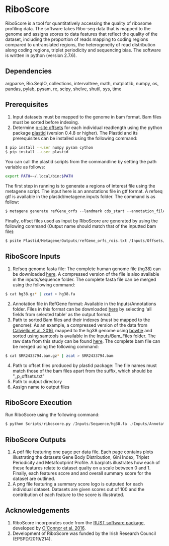 # RiboScore
RiboScore is a tool for quantitatively accessing the quality of ribosome profiling data. The software takes Ribo-seq data that is mapped to the genome and assigns scores to data features that reflect the quality of the dataset, including the proportion of reads mapping to coding regions compared to untranslated regions, the heterogeneity of read distribution along coding regions, triplet periodicity and sequencing bias. The software is written in python (version 2.7.6). 

## Dependencies
argparse, Bio.SeqIO, collections, intervaltree, math, matplotlib, numpy, os, pandas, pylab, pysam, re, scipy, shelve, shutil, sys, time

## Prerequisites
1. Input datasets must be mapped to the genome in bam format. Bam files must be sorted before indexing.
2. Determine [p-site offsets](https://plastid.readthedocs.io/en/latest/examples/p_site.html) for each individual readlength using the python package [plastid](https://plastid.readthedocs.io/en/latest/quickstart.html) (version 0.4.8 or higher). The Plastid and its prerequisites can be installed using the following command:
```sh 
$ pip install --user numpy pysam cython
$ pip install --user plastid 
```
You can call the plastid scripts from the commandline by setting the path variable as follows:
```sh
export PATH=~/.local/bin:$PATH
```
The first step in running is to generate a regions of interest file using the metagene script. The input here is an annotations file in gtf format. A refseq gtf is available in the plastid/metagene.inputs folder. The command is as follow:
```python 
$ metagene generate refGene_orfs --landmark cds_start --annotation_files Plastid/Metagene/Input/refGene.gtf
```
Finally, offset files used as input by RiboScore are generated by using the following command (Output name should match that of the inputted bam file):
```python 
$ psite Plastid/Metagene/Outputs/refGene_orfs_rois.txt /Inputs/Offsets/SRR2433794 --min_length 25 --max_length 34 --aggregate --constrain 10 15 --default 12 --require_upstream --count_files /Inputs/Bam_Files/SRR2433794.bam
```

## RiboScore Inputs
1. Refseq genome fasta file: The complete human genome file (hg38) can be downloaded [here](http://hgdownload.soe.ucsc.edu/goldenPath/hg38/bigZips/). A compressed version of the file is also available in the inputs/sequence folder. The complete fasta file can be merged using the following command:
```sh 
$ cat hg38.gz* | zcat > hg38.fa 
```
 2. Annotation file in RefGene format: Available in the Inputs/Annotations folder. Files in this format can be downloaded [here](https://genome.ucsc.edu/cgi-bin/hgTables) by selecting 'all fields from selected table' as the output format.
 3. Path to sorted Bam files and their indexes (must be mapped to the genome): As an example, a compressed version of the data from [Calviello et al. 2016](https://www.nature.com/articles/nmeth.3688), mapped to the hg38 genome using [bowtie](http://bowtie-bio.sourceforge.net/manual.shtml) and sorted using samtools is available in the Inputs/Bam_Files folder. The raw data from this study can be found [here](https://www.ncbi.nlm.nih.gov/geo/query/acc.cgi?acc=GSE73136). The complete bam file can be merged using the following command:
```sh 
$ cat SRR2433794.bam.gz* | zcat > SRR2433794.bam 
```
4. Path to offset files produced by plastid package: The file names must match those of the bam files apart from the suffix, which should be "_p_offsets.txt"
5. Path to output directory
6. Assign name to output files

## RiboScore Execution
Run RiboScore using the following command:
```python
$ python Scripts/riboscore.py /Inputs/Sequence/hg38.fa ./Inputs/Annotations/refGene.txt ./Inputs/Bam_Files/ ./Inputs/Offsets/ ./Outputs/Calviello16/ Calviello16
```

## RiboScore Outputs
1. A pdf file featuring one page per data file. Each page contains plots illustrating the datasets Gene Body Distribution, Gini Index, Triplet Periodicity and Metafootprint Profile. A barplots illustrates how each of these features relate to dataset qualty on a scale between 0 and 1. Finally, each features score and and overall summary score for the dataset are outlined. 
2. A png file featuring a summary score logo is outputed for each individual dataset. Datasets are given scores out of 100 and the contribution of each feature to the score is illustrated.

## Acknowledgements
1. RiboScore incorporates code from the [RUST software package](https://lapti.ucc.ie/rust/), developed by [O'Connor et al. 2016](https://www.nature.com/articles/ncomms12915).
2. Development of RiboScore was funded by the Irish Research Council (EPSPD/2019/214).
